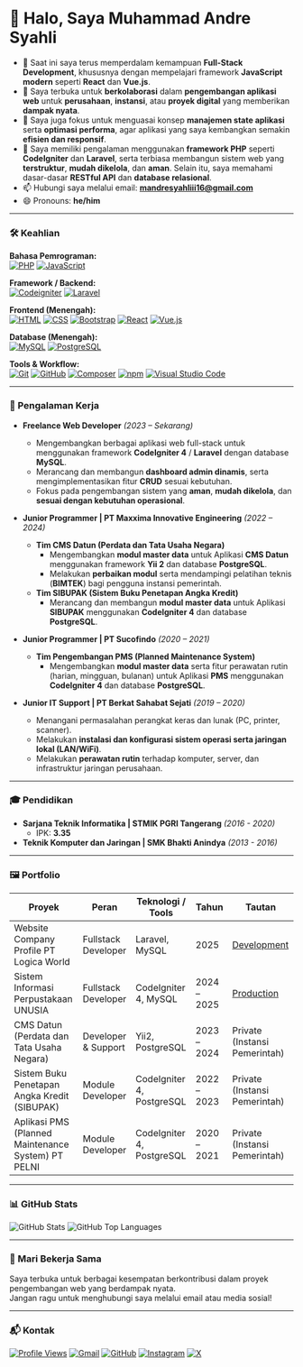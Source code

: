 <!--
## Hi there 👋

**yaelahmas/yaelahmas** is a ✨ _special_ ✨ repository because its `README.md` (this file) appears on your GitHub profile.

Here are some ideas to get you started:

- 🔭 I’m currently working on ...
- 🌱 I’m currently learning ...
- 👯 I’m looking to collaborate on ...
- 🤔 I’m looking for help with ...
- 💬 Ask me about ...
- 📫 How to reach me: ...
- 😄 Pronouns: ...
- ⚡ Fun fact: ...
-->

# 👋 Halo, Saya Muhammad Andre Syahli

- 🌱 Saat ini saya terus memperdalam kemampuan **Full-Stack Development**, khususnya dengan mempelajari framework **JavaScript modern** seperti **React** dan **Vue.js**.
- 👯 Saya terbuka untuk **berkolaborasi** dalam **pengembangan aplikasi web** untuk **perusahaan**, **instansi**, atau **proyek digital** yang memberikan **dampak nyata**.
- 🤔 Saya juga fokus untuk menguasai konsep **manajemen state aplikasi** serta **optimasi performa**, agar aplikasi yang saya kembangkan semakin **efisien dan responsif**.
- 💬 Saya memiliki pengalaman menggunakan **framework PHP** seperti **CodeIgniter** dan **Laravel**, serta terbiasa membangun sistem web yang **terstruktur**, **mudah dikelola**, dan **aman**. Selain itu, saya memahami dasar-dasar **RESTful API** dan **database relasional**.
- 📫 Hubungi saya melalui email: [**mandresyahliii16@gmail.com**](mailto:mandresyahliii16@gmail.com)
- 😄 Pronouns: **he/him**

---

### 🛠️ Keahlian

**Bahasa Pemrograman:**  
[![PHP](https://img.shields.io/badge/php-%23777BB4.svg?&logo=php&logoColor=white)](https://php.net) [![JavaScript](https://img.shields.io/badge/JavaScript-F7DF1E?logo=javascript&logoColor=000)](https://developer.mozilla.org/en-US/docs/Web/JavaScript)

**Framework / Backend:**  
[![Codeigniter](https://img.shields.io/badge/Codeigniter-%23FF2D20.svg?logo=codeigniter&logoColor=white)](https://codeigniter.com/) [![Laravel](https://img.shields.io/badge/Laravel-%23FF2D20.svg?logo=laravel&logoColor=white)](https://laravel.com/)

**Frontend (Menengah):**  
[![HTML](https://img.shields.io/badge/HTML-%23E34F26.svg?logo=html5&logoColor=white)](https://developer.mozilla.org/en-US/docs/Web/HTML) [![CSS](https://img.shields.io/badge/CSS-639?logo=css&logoColor=fff)](https://developer.mozilla.org/en-US/docs/Web/CSS) [![Bootstrap](https://img.shields.io/badge/Bootstrap-7952B3?logo=bootstrap&logoColor=fff)](https://getbootstrap.com/) [![React](https://img.shields.io/badge/React-%2320232a.svg?logo=react&logoColor=%2361DAFB)](https://react.dev/) [![Vue.js](https://img.shields.io/badge/Vue.js-4FC08D?logo=vuedotjs&logoColor=fff)](https://vuejs.org/)

**Database (Menengah):**  
[![MySQL](https://img.shields.io/badge/MySQL-005C84?logo=mysql&logoColor=white)](https://www.mysql.com/) [![PostgreSQL](https://img.shields.io/badge/PostgreSQL-316192?logo=postgresql&logoColor=white)](https://www.postgresql.org/)

**Tools & Workflow:**  
[![Git](https://img.shields.io/badge/Git-F05032?logo=git&logoColor=fff)](https://git-scm.com/) [![GitHub](https://img.shields.io/badge/GitHub-%23121011.svg?logo=github&logoColor=white)](https://github.com/) [![Composer](https://img.shields.io/badge/Composer-885630?logo=composer&logoColor=fff)](https://getcomposer.org/) [![npm](https://img.shields.io/badge/npm-CB3837?logo=npm&logoColor=fff)](https://www.npmjs.com/) [![Visual Studio Code](https://custom-icon-badges.demolab.com/badge/Visual%20Studio%20Code-0078d7.svg?logo=vsc&logoColor=white)](https://code.visualstudio.com/)

---

### 💼 Pengalaman Kerja

- **Freelance Web Developer** _(2023 – Sekarang)_

  - Mengembangkan berbagai aplikasi web full-stack untuk menggunakan framework **CodeIgniter 4** / **Laravel** dengan database **MySQL**.
  - Merancang dan membangun **dashboard admin dinamis**, serta mengimplementasikan fitur **CRUD** sesuai kebutuhan.
  - Fokus pada pengembangan sistem yang **aman**, **mudah dikelola**, dan **sesuai dengan kebutuhan operasional**.

- **Junior Programmer | PT Maxxima Innovative Engineering** _(2022 – 2024)_

  - **Tim CMS Datun (Perdata dan Tata Usaha Negara)**
    - Mengembangkan **modul master data** untuk Aplikasi **CMS Datun** menggunakan framework **Yii 2** dan database **PostgreSQL**.
    - Melakukan **perbaikan modul** serta mendampingi pelatihan teknis (**BIMTEK**) bagi pengguna instansi pemerintah.
  - **Tim SIBUPAK (Sistem Buku Penetapan Angka Kredit)**
    - Merancang dan membangun **modul master data** untuk Aplikasi **SIBUPAK** menggunakan **CodeIgniter 4** dan database **PostgreSQL**.

- **Junior Programmer | PT Sucofindo** _(2020 – 2021)_

  - **Tim Pengembangan PMS (Planned Maintenance System)**
    - Mengembangkan **modul master data** serta fitur perawatan rutin (harian, mingguan, bulanan) untuk Aplikasi **PMS** menggunakan **CodeIgniter 4** dan database **PostgreSQL**.

- **Junior IT Support | PT Berkat Sahabat Sejati** _(2019 – 2020)_
  - Menangani permasalahan perangkat keras dan lunak (PC, printer, scanner).
  - Melakukan **instalasi dan konfigurasi sistem operasi serta jaringan lokal (LAN/WiFi)**.
  - Melakukan **perawatan rutin** terhadap komputer, server, dan infrastruktur jaringan perusahaan.

---

### 🎓 Pendidikan

- **Sarjana Teknik Informatika | STMIK PGRI Tangerang** _(2016 - 2020)_
  - IPK: **3.35**
- **Teknik Komputer dan Jaringan | SMK Bhakti Anindya** _(2013 - 2016)_

---

### 🖼️ Portfolio

| Proyek                                             | Peran               | Teknologi / Tools         | Tahun       | Tautan                                                  |
| -------------------------------------------------- | ------------------- | ------------------------- | ----------- | ------------------------------------------------------- |
| Website Company Profile PT Logica World            | Fullstack Developer | Laravel, MySQL            | 2025        | [Development](https://logicaworld.infinityfreeapp.com/) |
| Sistem Informasi Perpustakaan UNUSIA               | Fullstack Developer | CodeIgniter 4, MySQL      | 2024 – 2025 | [Production](https://perpustakaan.unusia.ac.id/)        |
| CMS Datun (Perdata dan Tata Usaha Negara)          | Developer & Support | Yii2, PostgreSQL          | 2023 – 2024 | Private (Instansi Pemerintah)                           |
| Sistem Buku Penetapan Angka Kredit (SIBUPAK)       | Module Developer    | CodeIgniter 4, PostgreSQL | 2022 – 2023 | Private (Instansi Pemerintah)                           |
| Aplikasi PMS (Planned Maintenance System) PT PELNI | Module Developer    | CodeIgniter 4, PostgreSQL | 2020 – 2021 | Private (Instansi Pemerintah)                           |

---

### 📊 GitHub Stats

![GitHub Stats](https://github-readme-stats.vercel.app/api?username=yaelahmas&theme=onedark&show_icons=true&hide_border=false&count_private=false) ![GitHub Top Languages](https://github-readme-stats.vercel.app/api/top-langs/?username=yaelahmas&theme=onedark&show_icons=true&hide_border=false&layout=compact)

---

### 🤝 Mari Bekerja Sama

Saya terbuka untuk berbagai kesempatan berkontribusi dalam proyek pengembangan web yang berdampak nyata.  
Jangan ragu untuk menghubungi saya melalui email atau media sosial!

---

### 📬 Kontak

[![Profile Views](https://komarev.com/ghpvc/?username=yaelahmas&color=blue&abbreviated=true)](#) [![Gmail](https://img.shields.io/badge/Gmail-D14836?logo=gmail&logoColor=white)](mailto:mandresyahliii16@gmail.com) [![GitHub](https://img.shields.io/badge/GitHub-%23121011.svg?logo=github&logoColor=white)](https://github.com/yaelahmas) [![Instagram](https://img.shields.io/badge/Instagram-%23E4405F.svg?logo=Instagram&logoColor=white)](https://instagram.com/yaelahmas_) [![X](https://img.shields.io/badge/X-%23000000.svg?logo=X&logoColor=white)](https://twitter.com/yaelahmas_)
